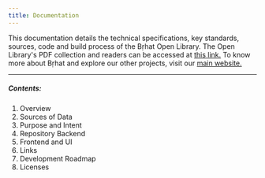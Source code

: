 ```yaml
---
title: Documentation
---
```


This documentation details the technical specifications, key standards, sources, code and build process of the Bṛhat Open Library. The Open Library's PDF collection and readers can be accessed at [this link.](https://brhat.in/bol) To know more about Bṛhat and explore our other projects, visit our [main website.](https://brhat.in)

---

##### Contents:
1. Overview
2. Sources of Data
3. Purpose and Intent
4. Repository Backend
5. Frontend and UI
6. Links
7. Development Roadmap
8. Licenses